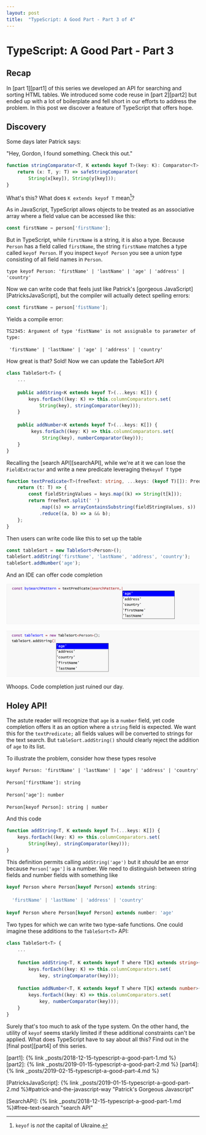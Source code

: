 ```yaml
---
layout: post
title:  "TypeScript: A Good Part - Part 3 of 4"
---
```

# TypeScript: A Good Part - Part 3

## Recap

In [part 1][part1] of this series we developed an API for searching and sorting HTML tables. We introduced some code reuse in [part 2][part2] but ended up with a lot of boilerplate and fell short in our efforts to address the problem. In this post we discover a feature of TypeScript that offers hope.

## Discovery

Some days later Patrick says:

"Hey, Gordon, I found something. Check this out."

```typescript
function stringComparator<T, K extends keyof T>(key: K): Comparator<T> {
    return (x: T, y: T) => safeStringComparator(
        String(x[key]), String(y[key]));
}
```

What's this? What does `K extends keyof T` mean[^1]? 

As in JavaScript, TypeScript allows objects to be treated as an associative array where a field value can be accessed like this:

```typescript
const firstName = person['firstName'];
```

But in TypeScript, while `firstName` is a string, it is also a type. Because `Person` has a field called `firstName`, the string `firstName` matches a type called `keyof Person`. If you inspect `keyof Person` you see a union type consisting of all field names in `Person`.

```text
type keyof Person: 'firstName' | 'lastName' | 'age' | 'address' | 'country' 
```

Now we can write code that feels just like Patrick's [gorgeous JavaScript][PatricksJavaScript], but the compiler will actually detect spelling errors:

```typescript
const firstName = person['fistName'];
```
Yields a compile error:

```text
TS2345: Argument of type 'fistName' is not assignable to parameter of type: 

 'firstName' | 'lastName' | 'age' | 'address' | 'country'
```

How great is that? Sold! Now we can update the TableSort API

```typescript
class TableSort<T> {
    ...
    
    public addString<K extends keyof T>(...keys: K[]) {
        keys.forEach((key: K) => this.columnComparators.set(
            String(key), stringComparator(key)));
    }
    
    public addNumber<K extends keyof T>(...keys: K[]) {
         keys.forEach((key: K) => this.columnComparators.set(
             String(key), numberComparator(key)));
    }
}
```

Recalling the [search API][searchAPI], while we're at it we can lose the `FieldExtractor` and write a new predicate leveraging the`keyof T` type

```typescript
function textPredicate<T>(freeText: string, ...keys: (keyof T)[]): Predicate<T> {
    return (t: T) => {
        const fieldStringValues = keys.map((k) => String(t[k]));
        return freeText.split(' ')
            .map((s) => arrayContainsSubstring(fieldStringValues, s))
            .reduce((a, b) => a && b);
    };
}
```

Then users can write code like this to set up the table

```typescript
const tableSort = new TableSort<Person>();
tableSort.addString('firstName', 'lastName', 'address', 'country');
tableSort.addNumber('age');
```
And an IDE can offer code completion

![Image of Code Completion Example][cc-text-predicate-all-field-names]

![Image of Code Completion Example][cc-all-field-names]

Whoops. Code completion just ruined our day.

## Holey API!

The astute reader will recognize that `age` is a `number` field, yet code completion offers it as an option where a `string` field is expected. We want this for the `textPredicate;` all fields values will be converted to strings for the text search. But `tableSort.addString()` should clearly reject the addition of `age` to its list. 

To illustrate the problem, consider how these types resolve

```text
keyof Person: 'firstName' | 'lastName' | 'age' | 'address' | 'country'

Person['firstName']: string

Person['age']: number

Person[keyof Person]: string | number
```

And this code

```typescript
function addString<T, K extends keyof T>(...keys: K[]) {
    keys.forEach((key: K) => this.columnComparators.set(
        String(key), stringComparator(key)));
}
```

This definition permits calling `addString('age')` but it *should* be an error because `Person['age']` is a number. We need to distinguish between string fields and number fields with something like 

```typescript
keyof Person where Person[keyof Person] extends string: 

  'firstName' | 'lastName' | 'address' | 'country'

keyof Person where Person[keyof Person] extends number: 'age'
```

Two types for which we can write two type-safe functions. One could imagine these additions to the `TableSort<T>` API:

```typescript
class TableSort<T> {
    ...
    
    function addString<T, K extends keyof T where T[K] extends string>(...keys: K[]) {
        keys.forEach((key: K) => this.columnComparators.set(
            key, stringComparator(key)));

    function addNumber<T, K extends keyof T where T[K] extends number>(...keys: K[]) {
        keys.forEach((key: K) => this.columnComparators.set(
            key, numberComparator(key)));
    }    
}

```

Surely that's too much to ask of the type system. On the other hand, the utility of `keyof` seems starkly limited if these additional constraints can't be applied. What does TypeScript have to say about all this? Find out in the [final post][part4] of this series.

[^1]: ```keyof``` is *not* the capital of Ukraine.

[cc-text-predicate-all-field-names]: assets/text-predicate-all-field-names.png

[cc-all-field-names]: /assets/all-field-names.png

[part1]: {% link _posts/2018-12-15-typescript-a-good-part-1.md %}	
[part2]: {% link _posts/2019-01-15-typescript-a-good-part-2.md %}
[part4]: {% link _posts/2019-02-15-typescript-a-good-part-4.md %}

[PatricksJavaScript]: {% link _posts/2019-01-15-typescript-a-good-part-2.md %}#patrick-and-the-javascript-way "Patrick's Gorgeous Javascript"

[SearchAPI]: {% link _posts/2018-12-15-typescript-a-good-part-1.md %}#free-text-search "search API"
